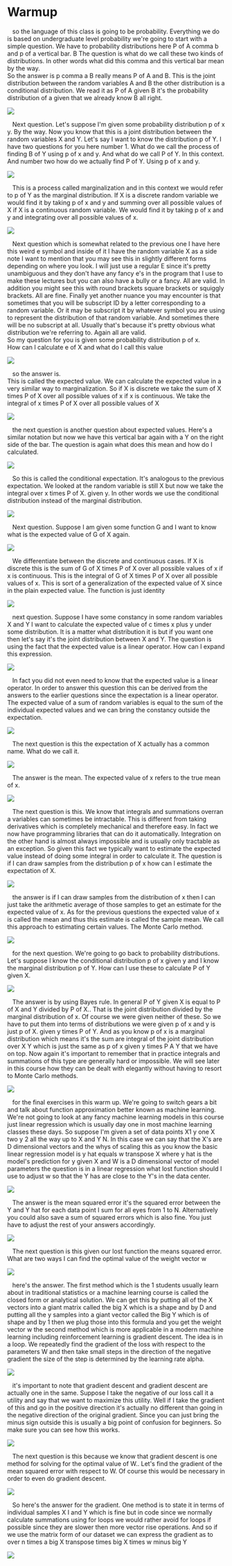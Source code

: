 # Warmup

&nbsp;&nbsp;&nbsp;so the language of this class is going to be probability. Everything we do is based on undergraduate level probability we're going to start with a simple question. We have to probability distributions here P of A comma b and p of a vertical bar. B The question is what do we call these two kinds of distributions. In other words what did this comma and this vertical bar mean by the way.  
So the answer is p comma a B really means P of A and B. This is the joint distribution between the random variables A and B the other distribution is a conditional distribution. We read it as P of A given B it's the probability distribution of a given that we already know B all right.

![](../Assets/photos/warmup_1.PNG)

&nbsp;&nbsp;&nbsp;Next question. Let's suppose I'm given some probability distribution p of x y. By the way. Now you know that this is a joint distribution between the random variables X and Y. Let's say I want to know the distribution p of Y. I have two questions for you here number 1. What do we call the process of finding B of Y using p of x and y. And what do we call P of Y. In this context. And number two how do we actually find P of Y. Using p of x and y.

![](../Assets/photos/warmup_2.PNG)

&nbsp;&nbsp;&nbsp;This is a process called marginalization and in this context we would refer to p of Y as the marginal distribution. If X is a discrete random variable we would find it by taking p of x and y and summing over all possible values of X if X is a continuous random variable. We would find it by taking p of x and y and integrating over all possible values of x.

![](../Assets/photos/warmup_3.PNG)

&nbsp;&nbsp;&nbsp;Next question which is somewhat related to the previous one I have here this weird e symbol and inside of it I have the random variable X as a side note I want to mention that you may see this in slightly different forms depending on where you look. I will just use a regular E since it's pretty unambiguous and they don't have any fancy e's in the program that I use to make these lectures but you can also have a bully or a fancy. All are valid. In addition you might see this with round brackets square brackets or squiggly brackets. All are fine. Finally yet another nuance you may encounter is that sometimes that you will be subscript ID by a letter corresponding to a random variable. Or it may be subscript it by whatever symbol you are using to represent the distribution of that random variable. And sometimes there will be no subscript at all. Usually that's because it's pretty obvious what distribution we're referring to. Again all are valid.  
So my question for you is given some probability distribution p of x.  
How can I calculate e of X and what do I call this value

![](../Assets/photos/warmup_4.PNG)

&nbsp;&nbsp;&nbsp;so the answer is.  
This is called the expected value. We can calculate the expected value in a very similar way to marginalization. So if X is discrete we take the sum of X times P of X over all possible values of x if x is continuous. We take the integral of x times P of X over all possible values of X

![](../Assets/photos/warmup_5.PNG)

&nbsp;&nbsp;&nbsp;the next question is another question about expected values. Here's a similar notation but now we have this vertical bar again with a Y on the right side of the bar. The question is again what does this mean and how do I calculated.

![](../Assets/photos/warmup_6.PNG)

&nbsp;&nbsp;&nbsp;So this is called the conditional expectation. It's analogous to the previous expectation. We looked at the random variable is still X but now we take the integral over x times P of X. given y. In other words we use the conditional distribution instead of the marginal distribution.

![](../Assets/photos/warmup_7.PNG)

&nbsp;&nbsp;&nbsp;Next question. Suppose I am given some function G and I want to know what is the expected value of G of X again. 

![](../Assets/photos/warmup_8.PNG)

&nbsp;&nbsp;&nbsp;We differentiate between the discrete and continuous cases. If X is discrete this is the sum of G of X times P of X over all possible values of x if x is continuous. This is the integral of G of X times P of X over all possible values of x. This is sort of a generalization of the expected value of X since in the plain expected value. The function is just identity

![](../Assets/photos/warmup_9.PNG)

&nbsp;&nbsp;&nbsp;next question. Suppose I have some constancy in some random variables X and Y I want to calculate the expected value of c times x plus y under some distribution. It is a matter what distribution it is but if you want one then let's say it's the joint distribution between X and Y. The question is using the fact that the expected value is a linear operator. How can I expand this expression.

![](../Assets/photos/warmup_10.PNG)

&nbsp;&nbsp;&nbsp;In fact you did not even need to know that the expected value is a linear operator. In order to answer this question this can be derived from the answers to the earlier questions since the expectation is a linear operator. The expected value of a sum of random variables is equal to the sum of the individual expected values and we can bring the constancy outside the expectation.

![](../Assets/photos/warmup_11.PNG)

&nbsp;&nbsp;&nbsp;The next question is this the expectation of X actually has a common name. What do we call it.

![](../Assets/photos/warmup_12.PNG)

&nbsp;&nbsp;&nbsp;The answer is the mean. The expected value of x refers to the true mean of x.

![](../Assets/photos/warmup_13.PNG)

&nbsp;&nbsp;&nbsp;The next question is this. We know that integrals and summations overran a variables can sometimes be intractable. This is different from taking derivatives which is completely mechanical and therefore easy. In fact we now have programming libraries that can do it automatically. Integration on the other hand is almost always impossible and is usually only tractable as an exception. So given this fact we typically want to estimate the expected value instead of doing some integral in order to calculate it. The question is if I can draw samples from the distribution p of x how can I estimate the expectation of X.

![](../Assets/photos/warmup_14.PNG)

&nbsp;&nbsp;&nbsp;the answer is if I can draw samples from the distribution of x then I can just take the arithmetic average of those samples to get an estimate for the expected value of x. As for the previous questions the expected value of x is called the mean and thus this estimate is called the sample mean. We call this approach to estimating certain values. The Monte Carlo method.

![](../Assets/photos/warmup_15.PNG)

&nbsp;&nbsp;&nbsp;for the next question. We're going to go back to probability distributions. Let's suppose I know the conditional distribution p of x given y and I know the marginal distribution p of Y. How can I use these to calculate P of Y given X.

![](../Assets/photos/warmup_16.PNG)

&nbsp;&nbsp;&nbsp;The answer is by using Bayes rule. In general P of Y given X is equal to P of X and Y divided by P of X.. That is the joint distribution divided by the marginal distribution of x. Of course we were given neither of these. So we have to put them into terms of distributions we were given p of x and y is just p of X. given y times P of Y. And as you know p of x is a marginal distribution which means it's the sum are integral of the joint distribution over X Y which is just the same as p of x given y times P A Y that we have on top. Now again it's important to remember that in practice integrals and summations of this type are generally hard or impossible. We will see later in this course how they can be dealt with elegantly without having to resort to Monte Carlo methods.

![](../Assets/photos/warmup_17.PNG)

&nbsp;&nbsp;&nbsp;for the final exercises in this warm up. We're going to switch gears a bit and talk about function approximation better known as machine learning. We're not going to look at any fancy machine learning models in this course just linear regression which is usually day one in most machine learning classes these days. So suppose I'm given a set of data points X1 y one X two y 2 all the way up to X and Y N. In this case we can say that the X's are D dimensional vectors and the whys of scaling this as you know the basic linear regression model is y hat equals w transpose X where y hat is the model's prediction for y given X and W is a D dimensional vector of model parameters the question is in a linear regression what lost function should I use to adjust w so that the Y has are close to the Y's in the data center.

![](../Assets/photos/warmup_18.PNG)

&nbsp;&nbsp;&nbsp;The answer is the mean squared error it's the squared error between the Y and Y hat for each data point I sum for all eyes from 1 to N. Alternatively you could also save a sum of squared errors which is also fine. You just have to adjust the rest of your answers accordingly.

![](../Assets/photos/warmup_19.PNG)

&nbsp;&nbsp;&nbsp;The next question is this given our lost function the means squared error. What are two ways I can find the optimal value of the weight vector w

![](../Assets/photos/warmup_20.PNG)

&nbsp;&nbsp;&nbsp;here's the answer. The first method which is the 1 students usually learn about in traditional statistics or a machine learning course is called the closed form or analytical solution. We can get this by putting all of the X vectors into a giant matrix called the big X which is a shape and by D and putting all the y samples into a giant vector called the Big Y which is of shape and by 1 then we plug those into this formula and you get the weight vector w the second method which is more applicable in a modern machine learning including reinforcement learning is gradient descent. The idea is in a loop. We repeatedly find the gradient of the loss with respect to the parameters W and then take small steps in the direction of the negative gradient the size of the step is determined by the learning rate alpha.

![](../Assets/photos/warmup_21.PNG)

&nbsp;&nbsp;&nbsp;it's important to note that gradient descent and gradient descent are actually one in the same. Suppose I take the negative of our loss call it a utility and say that we want to maximize this utility. Well if I take the gradient of this and go in the positive direction it's actually no different than going in the negative direction of the original gradient. Since you can just bring the minus sign outside this is usually a big point of confusion for beginners. So make sure you can see how this works.

![](../Assets/photos/warmup_22.PNG)

&nbsp;&nbsp;&nbsp;The next question is this because we know that gradient descent is one method for solving for the optimal value of W.. Let's find the gradient of the mean squared error with respect to W. Of course this would be necessary in order to even do gradient descent.

![](../Assets/photos/warmup_23.PNG)

&nbsp;&nbsp;&nbsp;So here's the answer for the gradient. One method is to state it in terms of individual samples X I and Y which is fine but in code since we normally calculate summations using for loops we would rather avoid for loops if possible since they are slower then more vector rise operations. And so if we use the matrix form of our dataset we can express the gradient as to over n times a big X transpose times big X times w minus big Y

![](../Assets/photos/warmup_24.PNG)























































































